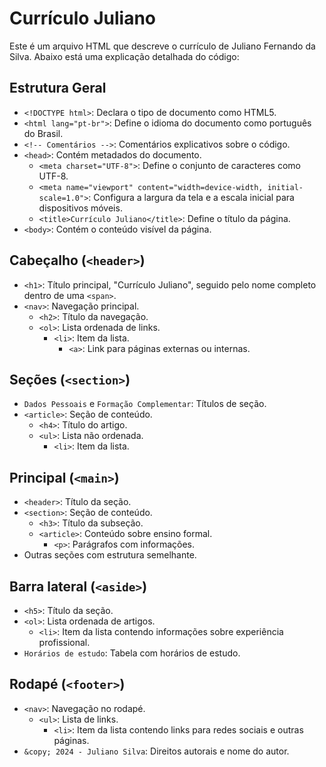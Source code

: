 # Currículo Juliano

Este é um arquivo HTML que descreve o currículo de Juliano Fernando da Silva. Abaixo está uma explicação detalhada do código:

## Estrutura Geral
- `<!DOCTYPE html>`: Declara o tipo de documento como HTML5.
- `<html lang="pt-br">`: Define o idioma do documento como português do Brasil.
- `<!-- Comentários -->`: Comentários explicativos sobre o código.
- `<head>`: Contém metadados do documento.
  - `<meta charset="UTF-8">`: Define o conjunto de caracteres como UTF-8.
  - `<meta name="viewport" content="width=device-width, initial-scale=1.0">`: Configura a largura da tela e a escala inicial para dispositivos móveis.
  - `<title>Currículo Juliano</title>`: Define o título da página.
- `<body>`: Contém o conteúdo visível da página.

## Cabeçalho (`<header>`)
- `<h1>`: Título principal, "Currículo Juliano", seguido pelo nome completo dentro de uma `<span>`.
- `<nav>`: Navegação principal.
  - `<h2>`: Título da navegação.
  - `<ol>`: Lista ordenada de links.
    - `<li>`: Item da lista.
      - `<a>`: Link para páginas externas ou internas.

## Seções (`<section>`)
- `Dados Pessoais` e `Formação Complementar`: Títulos de seção.
- `<article>`: Seção de conteúdo.
  - `<h4>`: Título do artigo.
  - `<ul>`: Lista não ordenada.
    - `<li>`: Item da lista.

## Principal (`<main>`)
- `<header>`: Título da seção.
- `<section>`: Seção de conteúdo.
  - `<h3>`: Título da subseção.
  - `<article>`: Conteúdo sobre ensino formal.
    - `<p>`: Parágrafos com informações.
- Outras seções com estrutura semelhante.

## Barra lateral (`<aside>`)
- `<h5>`: Título da seção.
- `<ol>`: Lista ordenada de artigos.
  - `<li>`: Item da lista contendo informações sobre experiência profissional.
- `Horários de estudo`: Tabela com horários de estudo.

## Rodapé (`<footer>`)
- `<nav>`: Navegação no rodapé.
  - `<ul>`: Lista de links.
    - `<li>`: Item da lista contendo links para redes sociais e outras páginas.
- `&copy; 2024 - Juliano Silva`: Direitos autorais e nome do autor.
